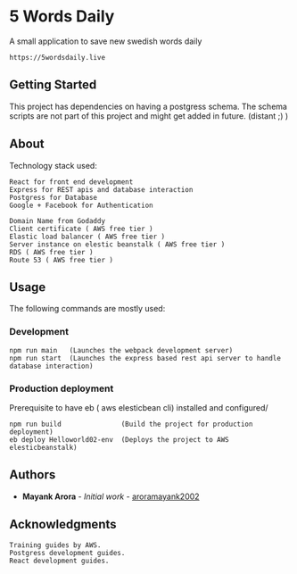 # 5 Words Daily

A small application to save new swedish words daily
```
https://5wordsdaily.live
```

## Getting Started

This project has dependencies on having a postgress schema.
The schema scripts are not part of this project and might get added in future. (distant ;) )

## About

Technology stack used:
```
React for front end development
Express for REST apis and database interaction
Postgress for Database
Google + Facebook for Authentication

Domain Name from Godaddy
Client certificate ( AWS free tier )
Elastic load balancer ( AWS free tier )
Server instance on elestic beanstalk ( AWS free tier )
RDS ( AWS free tier )
Route 53 ( AWS free tier )
```
## Usage

The following commands are mostly used:

### Development

```
npm run main   (Launches the webpack development server)
npm run start  (Launches the express based rest api server to handle database interaction)
```

### Production deployment

Prerequisite to have eb ( aws elesticbean cli) installed and configured/

```
npm run build               (Build the project for production deployment)
eb deploy Helloworld02-env  (Deploys the project to AWS elesticbeanstalk)
```

## Authors

* **Mayank Arora** - *Initial work* - [aroramayank2002](https://github.com/aroramayank2002)

## Acknowledgments

```
Training guides by AWS.
Postgress development guides.
React development guides.
```